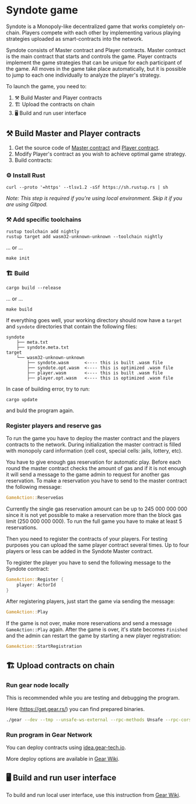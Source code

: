 # Syndote game

Syndote is a Monopoly-like decentralized game that works completely on-chain. Players compete with each other by implementing various playing strategies uploaded as smart-contracts into the network.

Syndote consists of Master contract and Player contracts. Master contract is the main contract that starts and controls the game. Player contracts implement the game strategies that can be unique for each participant of the game. All moves in the game take place automatically, but it is possible to jump to each one individually to analyze the player's strategy.

To launch the game, you need to:
1. ⚒️ Build Master and Player contracts
2. 🏗️ Upload the contracts on chain
3. 🖥️ Build and run user interface

## ⚒️ Build Master and Player contracts

1. Get the source code of [Master contract](https://github.com/gear-tech/syndote-game/tree/master/program/syndote) and [Player contract](https://github.com/gear-tech/syndote-game/tree/master/program/player).
2. Modify Player's contract as you wish to achieve optimal game strategy. 
3. Build contracts:

### ⚙️ Install Rust

```shell
curl --proto '=https' --tlsv1.2 -sSf https://sh.rustup.rs | sh
```

_Note: This step is required if you're using local environment. Skip it if you are using Gitpod._

### ⚒️ Add specific toolchains

```shell
rustup toolchain add nightly
rustup target add wasm32-unknown-unknown --toolchain nightly
```

... or ...

```shell
make init
```

### 🏗️ Build

```shell
cargo build --release
```

... or ...

```shell
make build
```

If everything goes well, your working directory should now have a `target` and `syndote` directories that contain the following files:

```
syndote
    ├── meta.txt
    ├── syndote.meta.txt
target
    └── wasm32-unknown-unknown
        ├── syndote.wasm      <---- this is built .wasm file
        ├── syndote.opt.wasm  <---- this is optimized .wasm file
        ├── player.wasm       <---- this is built .wasm file
        ├── player.opt.wasm   <---- this is optimized .wasm file
```

In case of building error, try to run:

```shell
cargo update
```
and buld the program again.

### Register players and reserve gas

To run the game you have to deploy the master contract and the players contracts to the network. During initialization the master contract is filled with monopoly card information (cell cost, special cells: jails, lottery, etc).

You have to give enough gas reservation for automatic play. Before each round the master contract checks the amount of gas and if it is not enough it will send a message to the game admin to request for another gas reservation. To make a reservation you have to send to the master contract the following message: 

```rust
GameAction::ReserveGas
```
Currently the single gas reservation amount can be up to 245 000 000 000 since it is not yet possible to make a reservation more than the block gas limit (250 000 000 000). To run the full game you have to make at least 5 reservations.

Then you need to register the contracts of your players. For testing purposes you can upload the same player contract several times. Up to four players or less can be added in the Syndote Master contract.

To register the player you have to send the following message to the Syndote contract:

```rust
GameAction::Register {
    player: ActorId
}
```

After registering players, just start the game via sending the message:

```rust
GameAction::Play
```

If the game is not over, make more reservations and send a message `GameAction::Play` again. 
After the game is over, it's state becomes `Finished` and the admin can restart the game by starting a new player registration:

```rust
GameAction::StartRegistration
```

## 🏗️ Upload contracts on chain

###  Run gear node locally

This is recommended while you are testing and debugging the program.

Here (https://get.gear.rs/) you can find prepared binaries.

```bash
./gear --dev --tmp --unsafe-ws-external --rpc-methods Unsafe --rpc-cors all
```

### Run program in Gear Network

You can deploy contracts using [idea.gear-tech.io](https://idea.gear-tech.io).

More deploy options are available in [Gear Wiki](https://wiki.gear-tech.io/docs/examples/monopoly#run-program-in-gear-network).

## 🖥️ Build and run user interface

To build and run local user interface, use this instruction from [Gear Wiki](https://wiki.gear-tech.io/docs/examples/monopoly#%EF%B8%8F-build-and-run-user-interface).
